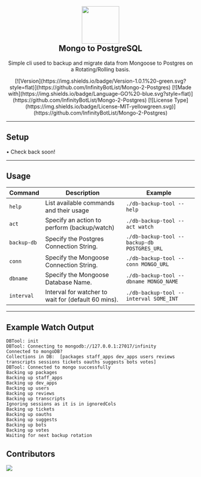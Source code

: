 <h2 align='center'>
  <img src="https://media.discordapp.net/attachments/653733403841134600/981292240137769001/IMG_5344.png" height='100px' width='100px' />
  <br> 
  Mongo to PostgreSQL
</h2>
<p align="center">
   Simple cli used to backup and migrate data from Mongoose to Postgres on a Rotating/Rolling basis.
</p>

<p align="center">
  [![Version](https://img.shields.io/badge/Version-1.0.1%20-green.svg?style=flat)](https://github.com/InfinityBotList/Mongo-2-Postgres) 
  [![Made with](https://img.shields.io/badge/Language-GO%20-blue.svg?style=flat)](https://github.com/InfinityBotList/Mongo-2-Postgres) 
  [![License Type](https://img.shields.io/badge/License-MIT-yellowgreen.svg)](https://github.com/InfinityBotList/Mongo-2-Postgres) 
</p>

--- 

## Setup
• Check back soon!

---

## Usage

| Command      | Description                                                   | Example                                        |
| ------------ | ------------------------------------------------------------- | ---------------------------------------------- |
| `help `      | List available commands and their usage                       | `./db-backup-tool --help`                      |
| `act`        | Specify an action to perform (backup/watch)                   | `./db-backup-tool --act watch`                 |
| `backup-db`  | Specify the Postgres Connection String.                       | `./db-backup-tool --backup-db POSTGRES_URL`    |
| `conn`       | Specify the Mongoose Connection String.                       | `./db-backup-tool --conn MONGO_URL`            |
| `dbname`     | Specify the Mongoose Database Name.                           | `./db-backup-tool --dbname MONGO_NAME`         |
| `interval`   | Interval for watcher to wait for (default 60 mins).           | `./db-backup-tool --interval SOME_INT`         |

---

## Example Watch Output

```
DBTool: init
DBTool: Connecting to mongodb://127.0.0.1:27017/infinity
Connected to mongoDB?
Collections in DB:  [packages staff_apps dev_apps users reviews transcripts sessions tickets oauths suggests bots votes]
DBTool: Connected to mongo successfully
Backing up packages
Backing up staff_apps
Backing up dev_apps
Backing up users
Backing up reviews
Backing up transcripts
Ignoring sessions as it is in ignoredCols
Backing up tickets
Backing up oauths
Backing up suggests
Backing up bots
Backing up votes
Waiting for next backup rotation
```

## Contributors
<a href="https://github.com/InfinityBotList/Mongo-2-Postgres/graphs/contributors">
  <img src="https://contrib.rocks/image?repo=InfinityBotList/Mongo-2-Postgres" />
</a>

